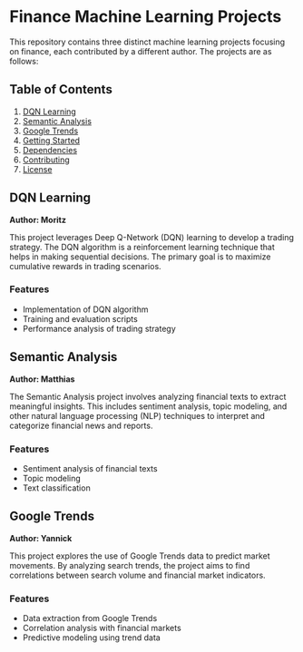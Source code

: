 # Finance Machine Learning Projects

This repository contains three distinct machine learning projects focusing on finance, each contributed by a different author. The projects are as follows:

## Table of Contents
1. [DQN Learning](#dqn-learning)
2. [Semantic Analysis](#semantic-analysis)
3. [Google Trends](#google-trends)
4. [Getting Started](#getting-started)
5. [Dependencies](#dependencies)
6. [Contributing](#contributing)
7. [License](#license)

## DQN Learning
**Author: Moritz**

This project leverages Deep Q-Network (DQN) learning to develop a trading strategy. The DQN algorithm is a reinforcement learning technique that helps in making sequential decisions. The primary goal is to maximize cumulative rewards in trading scenarios.

### Features
- Implementation of DQN algorithm
- Training and evaluation scripts
- Performance analysis of trading strategy

## Semantic Analysis
**Author: Matthias**

The Semantic Analysis project involves analyzing financial texts to extract meaningful insights. This includes sentiment analysis, topic modeling, and other natural language processing (NLP) techniques to interpret and categorize financial news and reports.

### Features
- Sentiment analysis of financial texts
- Topic modeling
- Text classification

## Google Trends
**Author: Yannick**

This project explores the use of Google Trends data to predict market movements. By analyzing search trends, the project aims to find correlations between search volume and financial market indicators.

### Features
- Data extraction from Google Trends
- Correlation analysis with financial markets
- Predictive modeling using trend data



